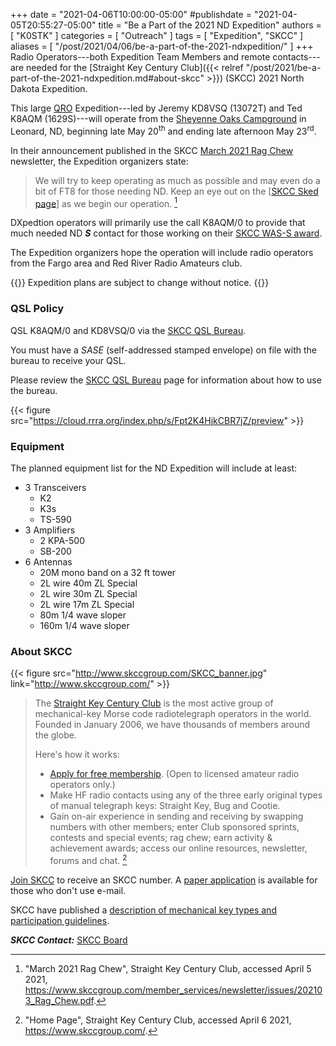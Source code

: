 +++
date = "2021-04-06T10:00:00-05:00"
#publishdate = "2021-04-05T20:55:27-05:00"
title = "Be a Part of the 2021 ND Expedition"
authors = [ "K0STK" ]
categories = [ "Outreach" ]
tags = [ "Expedition", "SKCC" ]
aliases = [ "/post/2021/04/06/be-a-part-of-the-2021-ndxpedition/" ]
+++
Radio Operators---both Expedition Team Members and remote contacts---are
needed for the
[Straight Key Century Club]({{< relref "/post/2021/be-a-part-of-the-2021-ndxpedition.md#about-skcc" >}})
(SKCC) 2021 North Dakota Expedition.

This large [QRO](https://en.wikipedia.org/wiki/Q_code) Expedition---led
by Jeremy KD8VSQ (13072T) and Ted K8AQM (1629S)---will operate from the
[Sheyenne Oaks Campground](https://sheyenneoaks.com/) in Leonard, ND,
beginning late May 20<sup>th</sup> and ending late afternoon May
23<sup>rd</sup>.

<!--more-->

In their announcement published in the SKCC
[March 2021 Rag Chew](https://www.skccgroup.com/member_services/newsletter/issues/202103_Rag_Chew.pdf)
newsletter, the Expedition organizers state:

>We will try to keep operating as much as possible and may even do a bit
of FT8 for those needing ND. Keep an eye out on the
[[SKCC Sked page](https://sked.skccgroup.com/)]
as we begin our operation. [^1]

[^1]: "March 2021 Rag Chew", Straight Key Century Club, accessed April 5 2021, https://www.skccgroup.com/member_services/newsletter/issues/202103_Rag_Chew.pdf.

DXpedtion operators will primarily use the call K8AQM/0 to
provide that much needed ND ***S*** contact for those working on their
[SKCC WAS-S award](https://www.skccgroup.com/operating_awards/was-s/).

The Expedition organizers hope the operation will include radio
operators from the Fargo area and Red River Radio Amateurs club.

{{<banner class="alert">}}
Expedition plans are subject to change without notice.
{{</banner>}}

### QSL Policy

QSL K8AQM/0 and KD8VSQ/0 via the
[SKCC QSL Bureau](https://www.skccgroup.com/member_services/qsl_buro/).

You must have a *SASE* (self-addressed stamped envelope) on file with the
bureau to receive your QSL.

Please review the
[SKCC QSL Bureau](https://www.skccgroup.com/member_services/qsl_buro/)
page for information about how to use the bureau.

{{< figure src="https://cloud.rrra.org/index.php/s/Fpt2K4HjkCBR7jZ/preview" >}}

### Equipment

The planned equipment list for the ND Expedition will include at least:

* 3 Transceivers
    * K2
    * K3s
    * TS-590
* 3 Amplifiers
    * 2 KPA-500
    * SB-200
* 6 Antennas
    * 20M mono band on a 32 ft tower
    * 2L wire 40m ZL Special
    * 2L wire 30m ZL Special
    * 2L wire 17m ZL Special
    * 80m 1/4 wave sloper
    * 160m 1/4 wave sloper

### About SKCC

{{< figure src="http://www.skccgroup.com/SKCC_banner.jpg" link="http://www.skccgroup.com/" >}}

<p class="clear"></p>

>The [Straight Key Century Club](https://www.skccgroup.com/) is the most
>active group of mechanical-key Morse code radiotelegraph operators in
>the world. Founded in January 2006, we have thousands of members around
>the globe.
>
>Here's how it works:
>
>* [Apply for free membership](be-a-part-of-the-2021-ndxpedition/). (Open to licensed amateur radio operators only.)
>* Make HF radio contacts using any of the three early original types of
>manual telegraph keys: Straight Key, Bug and Cootie.
>* Gain on-air experience in sending and receiving by swapping numbers with
>other members; enter Club sponsored sprints, contests and special events; rag
>chew; earn activity & achievement awards; access our online resources,
>newsletter, forums and chat. [^2]

[^2]: "Home Page", Straight Key Century Club, accessed April 6 2021, https://www.skccgroup.com/.

[Join SKCC](https://www.skccgroup.com/membership_data/member_application_form.php)
to receive an SKCC number. A
[paper application](https://www.skccgroup.com/membership_data/SKCC_snail_mail_application.doc)
is available for those who don't use e-mail.

SKCC have published a [description of mechanical key types and participation
guidelines](https://www.skccgroup.com/keypolicy.php).

***SKCC Contact:*** [SKCC Board](mailto:skccboard@skccgroup.com)
